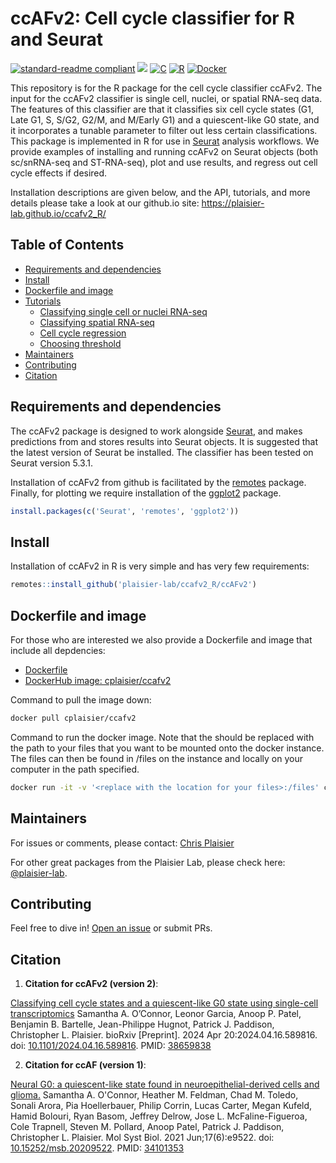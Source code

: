 # ccAFv2: Cell cycle classifier for R and Seurat
[![standard-readme compliant](https://img.shields.io/badge/readme%20style-standard-brightgreen.svg?style=flat-square)](https://github.com/RichardLitt/standard-readme)
[<img src="https://img.shields.io/badge/dockerhub-ccafv2-blue.svg?logo=Docker">](https://hub.docker.com/r/cplaisier/ccafv2)
[![C](https://img.shields.io/badge/C-A8B9CC.svg?style=for-the-badge&logo=C&logoColor=black)](https://en.wikipedia.org/wiki/C_(programming_language))
[![R](https://img.shields.io/badge/R-276DC3.svg?style=for-the-badge&logo=R&logoColor=white)](https://cran.r-project.org/)
[![Docker](https://img.shields.io/badge/Docker-2496ED.svg?style=for-the-badge&logo=Docker&logoColor=white)](https://www.docker.com/)

This repository is for the R package for the cell cycle classifier ccAFv2. The input for the ccAFv2 classifier is single cell, nuclei, or spatial RNA-seq data.  The features of this classifier are that it classifies six cell cycle states (G1, Late G1, S, S/G2, G2/M, and M/Early G1) and a quiescent-like G0 state, and it incorporates a tunable parameter to filter out less certain classifications. This package is implemented in R for use in [Seurat](https://satijalab.org/seurat/) analysis workflows. We provide examples of installing and running ccAFv2 on Seurat objects (both sc/snRNA-seq and ST-RNA-seq), plot and use results, and regress out cell cycle effects if desired.

Installation descriptions are given below, and the API, tutorials, and more details please take a look at our github.io site:  https://plaisier-lab.github.io/ccafv2_R/

## Table of Contents

- [Requirements and dependencies](#requirements-and-dependencies)
- [Install](#install)
- [Dockerfile and image](#dockerfile-and-image)
- [Tutorials](https://plaisier-lab.github.io/ccafv2_R/)
    - [Classifying single cell or nuclei RNA-seq](https://plaisier-lab.github.io/ccafv2_R/src/single.html)
    - [Classifying spatial RNA-seq](https://plaisier-lab.github.io/ccafv2_R/src/spatial.html)
    - [Cell cycle regression](https://plaisier-lab.github.io/ccafv2_R/src/regress.html)
    - [Choosing threshold](https://plaisier-lab.github.io/ccafv2_R/src/Choosing_Threshold.html)
- [Maintainers](#maintainers)
- [Contributing](#contributing)
- [Citation](#citation)

## Requirements and dependencies

The ccAFv2 package is designed to work alongside [Seurat](https://satijalab.org/seurat), and makes predictions from and stores results into Seurat objects. It is suggested that the latest version of Seurat be installed. The classifier has been tested on Seurat version 5.3.1.

Installation of ccAFv2 from github is facilitated by the [remotes](https://cran.r-project.org/web/packages/remotes/index.html) package. Finally, for plotting we require installation of the [ggplot2](https://cran.r-project.org/web/packages/ggplot2/index.html) package.

```r
install.packages(c('Seurat', 'remotes', 'ggplot2'))
```

## Install

Installation of ccAFv2 in R is very simple and has very few requirements:

```r
remotes::install_github('plaisier-lab/ccafv2_R/ccAFv2')
```

## Dockerfile and image

For those who are interested we also provide a Dockerfile and image that include all depdencies:

- [Dockerfile](https://github.com/plaisier-lab/ccafv2_R/blob/main/Dockerfile)
- [DockerHub image:  cplaisier/ccafv2](https://hub.docker.com/r/cplaisier/ccafv2)

Command to pull the image down:

```sh
docker pull cplaisier/ccafv2
```

Command to run the docker image. Note that the <replace with the location to your files> should be replaced with the path to your files that you want to be mounted onto the docker instance. The files can then be found in /files on the instance and locally on your computer in the path specified.

```sh
docker run -it -v '<replace with the location for your files>:/files' cplaisier/ccafv2
```

## Maintainers

For issues or comments, please contact:  [Chris Plaisier](mailto:plaisier@asu.edu)

For other great packages from the Plaisier Lab, please check here: [@plaisier-lab](https://github.com/plaisier-lab).

## Contributing

Feel free to dive in! [Open an issue](https://github.com/plaisier-lab/ccAFv2_R/issues/new) or submit PRs.

## Citation

1. **Citation for ccAFv2 (version 2)**:

[Classifying cell cycle states and a quiescent-like G0 state using single-cell transcriptomics](https://doi.org/10.1101/2024.04.16.589816) Samantha A. O’Connor, Leonor Garcia, Anoop P. Patel, Benjamin B. Bartelle, Jean-Philippe Hugnot, Patrick J. Paddison, Christopher L. Plaisier. bioRxiv [Preprint]. 2024 Apr 20:2024.04.16.589816. doi: [10.1101/2024.04.16.589816](https://doi.org/10.1101/2024.04.16.589816). PMID: [38659838](https://pubmed.ncbi.nlm.nih.gov/38659838/) 

2. **Citation for ccAF (version 1)**:

[Neural G0: a quiescent-like state found in neuroepithelial-derived cells and glioma.](https://www.embopress.org/doi/full/10.15252/msb.20209522) Samantha A. O'Connor, Heather M. Feldman, Chad M. Toledo, Sonali Arora, Pia Hoellerbauer, Philip Corrin, Lucas Carter, Megan Kufeld, Hamid Bolouri, Ryan Basom, Jeffrey Delrow, Jose L. McFaline-Figueroa, Cole Trapnell, Steven M. Pollard, Anoop Patel, Patrick J. Paddison, Christopher L. Plaisier.  Mol Syst Biol. 2021 Jun;17(6):e9522. doi: [10.15252/msb.20209522](https://doi.org/10.15252/msb.20209522). PMID: [34101353](https://pubmed.ncbi.nlm.nih.gov/34101353/)

